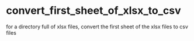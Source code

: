 # convert_first_sheet_of_xlsx_to_csv
for a directory full of xlsx files, convert the first sheet of the xlsx files to csv files
